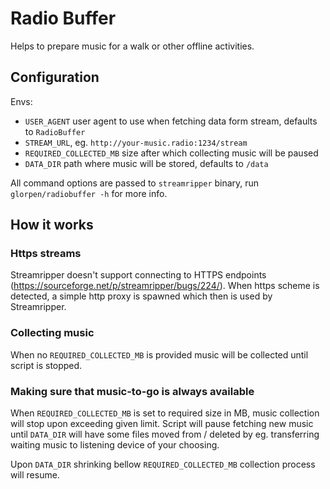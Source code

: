 # Radio Buffer

Helps to prepare music for a walk or other offline activities.

## Configuration

Envs:

- `USER_AGENT` user agent to use when fetching data form stream, defaults to `RadioBuffer`
- `STREAM_URL`, eg. `http://your-music.radio:1234/stream`
- `REQUIRED_COLLECTED_MB` size after which collecting music will be paused
- `DATA_DIR` path where music will be stored, defaults to `/data`

All command options are passed to `streamripper` binary, run `glorpen/radiobuffer -h` for more info.

## How it works

### Https streams

Streamripper doesn't support connecting to HTTPS endpoints (https://sourceforge.net/p/streamripper/bugs/224/).
When https scheme is detected, a simple http proxy is spawned which then is used by Streamripper.

### Collecting music

When no `REQUIRED_COLLECTED_MB` is provided music will be collected until script is stopped.

### Making sure that music-to-go is always available

When `REQUIRED_COLLECTED_MB` is set to required size in MB, music collection will stop upon exceeding given limit.
Script will pause fetching new music until `DATA_DIR` will have some files moved from / deleted by eg. transferring
waiting music to listening device of your choosing.

Upon `DATA_DIR` shrinking bellow `REQUIRED_COLLECTED_MB` collection process will resume.
